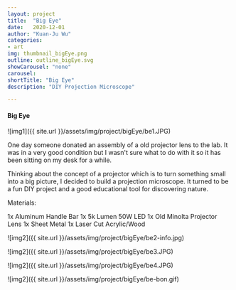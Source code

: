 ```yaml
---
layout: project
title:  "Big Eye"
date:   2020-12-01
author: "Kuan-Ju Wu"
categories:
- art
img: thumbnail_bigEye.png
outline: outline_bigEye.svg
showCarousel: "none"
carousel:
shortTitle: "Big Eye"
description: "DIY Projection Microscope"

---
```

#### Big Eye ####


![img1]({{ site.url }}/assets/img/project/bigEye/be1.JPG)

One day someone donated an assembly of a old projector lens to the lab. It was in a very good condition but I wasn't sure what to do with it so it has been sitting on my desk for a while. 

Thinking about the concept of a projector which is to turn something small into a big picture, I decided to build a projection microscope. It turned to be a fun DIY project and a good educational tool for discovering nature.

Materials:

1x Aluminum Handle Bar
1x 5k Lumen 50W LED
1x Old Minolta Projector Lens
1x Sheet Metal
1x Laser Cut Acrylic/Wood

![img2]({{ site.url }}/assets/img/project/bigEye/be2-info.jpg)

![img2]({{ site.url }}/assets/img/project/bigEye/be3.JPG)

![img2]({{ site.url }}/assets/img/project/bigEye/be4.JPG)

![img2]({{ site.url }}/assets/img/project/bigEye/be-bon.gif)










